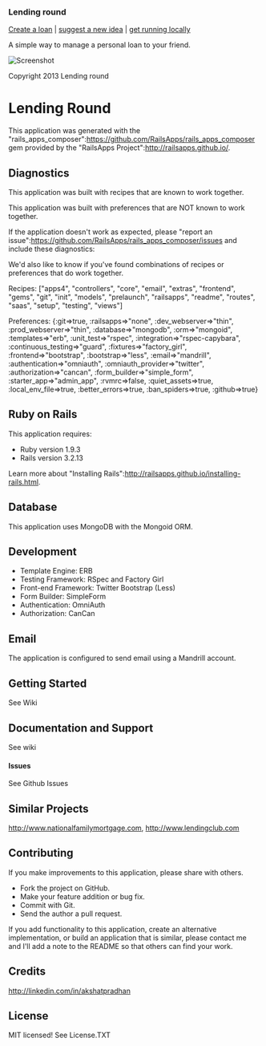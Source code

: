 ### Lending round ###

[Create a loan](http://www.LendingRound.com) | [suggest a new idea](https://github.com/akshatpradhan/lending-round/issues) |
[get running locally](https://github.com/akshatpradhan/lending-round/wiki)

A simple way to manage a personal loan to your friend.


![Screenshot](https://raw.github.com/akshatpradhan/lending-round/master/LendingRound.png)


Copyright 2013 Lending round




# Lending Round

This application was generated with the "rails_apps_composer":https://github.com/RailsApps/rails_apps_composer gem provided by the "RailsApps Project":http://railsapps.github.io/.

## Diagnostics

This application was built with recipes that are known to work together.

This application was built with preferences that are NOT known to work together.

If the application doesn't work as expected, please "report an issue":https://github.com/RailsApps/rails_apps_composer/issues and include these diagnostics:

We'd also like to know if you've found combinations of recipes or preferences that do work together.

Recipes:
["apps4", "controllers", "core", "email", "extras", "frontend", "gems", "git", "init", "models", "prelaunch", "railsapps", "readme", "routes", "saas", "setup", "testing", "views"]

Preferences:
{:git=>true, :railsapps=>"none", :dev_webserver=>"thin", :prod_webserver=>"thin", :database=>"mongodb", :orm=>"mongoid", :templates=>"erb", :unit_test=>"rspec", :integration=>"rspec-capybara", :continuous_testing=>"guard", :fixtures=>"factory_girl", :frontend=>"bootstrap", :bootstrap=>"less", :email=>"mandrill", :authentication=>"omniauth", :omniauth_provider=>"twitter", :authorization=>"cancan", :form_builder=>"simple_form", :starter_app=>"admin_app", :rvmrc=>false, :quiet_assets=>true, :local_env_file=>true, :better_errors=>true, :ban_spiders=>true, :github=>true}

## Ruby on Rails

This application requires:

* Ruby version 1.9.3
* Rails version 3.2.13

Learn more about "Installing Rails":http://railsapps.github.io/installing-rails.html.

## Database

This application uses MongoDB with the Mongoid ORM.

## Development

* Template Engine: ERB
* Testing Framework: RSpec and Factory Girl
* Front-end Framework: Twitter Bootstrap (Less)
* Form Builder: SimpleForm
* Authentication: OmniAuth
* Authorization: CanCan

## Email

The application is configured to send email using a Mandrill account.

## Getting Started

See Wiki

## Documentation and Support

See wiki

#### Issues

See Github Issues

## Similar Projects

http://www.nationalfamilymortgage.com, http://www.lendingclub.com

## Contributing

If you make improvements to this application, please share with others.

* Fork the project on GitHub.
* Make your feature addition or bug fix.
* Commit with Git.
* Send the author a pull request.

If you add functionality to this application, create an alternative implementation, or build an application that is similar, please contact me and I'll add a note to the README so that others can find your work.

## Credits

http://linkedin.com/in/akshatpradhan

## License

MIT licensed! See License.TXT
